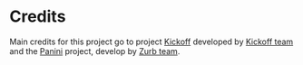 # Credits
Main credits for this project go to project [Kickoff](https://github.com/TryKickoff) developed by [Kickoff team](https://github.com/TryKickoff) and the [Panini](https://github.com/zurb/panini) project, develop by [Zurb team](https://github.com/zurb/).
